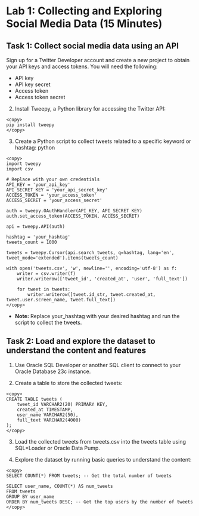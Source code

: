 # Lab 1: Collecting and Exploring Social Media Data (15 Minutes)

## Task 1: Collect social media data using an API
Sign up for a Twitter Developer account and create a new project to obtain your API keys and access tokens. You will need the following:

* API key
* API key secret
* Access token
* Access token secret

2. Install Tweepy, a Python library for accessing the Twitter API:

````
<copy>
pip install tweepy
</copy>
````

3. Create a Python script to collect tweets related to a specific keyword or hashtag:
python

````
<copy>
import tweepy
import csv

# Replace with your own credentials
API_KEY = 'your_api_key'
API_SECRET_KEY = 'your_api_secret_key'
ACCESS_TOKEN = 'your_access_token'
ACCESS_SECRET = 'your_access_secret'

auth = tweepy.OAuthHandler(API_KEY, API_SECRET_KEY)
auth.set_access_token(ACCESS_TOKEN, ACCESS_SECRET)

api = tweepy.API(auth)

hashtag = 'your_hashtag'
tweets_count = 1000

tweets = tweepy.Cursor(api.search_tweets, q=hashtag, lang='en', tweet_mode='extended').items(tweets_count)

with open('tweets.csv', 'w', newline='', encoding='utf-8') as f:
    writer = csv.writer(f)
    writer.writerow(['tweet_id', 'created_at', 'user', 'full_text'])

    for tweet in tweets:
        writer.writerow([tweet.id_str, tweet.created_at, tweet.user.screen_name, tweet.full_text]) 
</copy>
````
* **Note:** Replace your_hashtag with your desired hashtag and run the script to collect the tweets.

## Task 2: Load and explore the dataset to understand the content and features

1. Use Oracle SQL Developer or another SQL client to connect to your Oracle Database 23c instance.

2. Create a table to store the collected tweets:

````
<copy>
CREATE TABLE tweets (
    tweet_id VARCHAR2(20) PRIMARY KEY,
    created_at TIMESTAMP,
    user_name VARCHAR2(50),
    full_text VARCHAR2(4000)
);
</copy>
````

3. Load the collected tweets from tweets.csv into the tweets table using SQL*Loader or Oracle Data Pump.

4. Explore the dataset by running basic queries to understand the content:

````
<copy>
SELECT COUNT(*) FROM tweets; -- Get the total number of tweets

SELECT user_name, COUNT(*) AS num_tweets
FROM tweets
GROUP BY user_name
ORDER BY num_tweets DESC; -- Get the top users by the number of tweets
</copy>
````